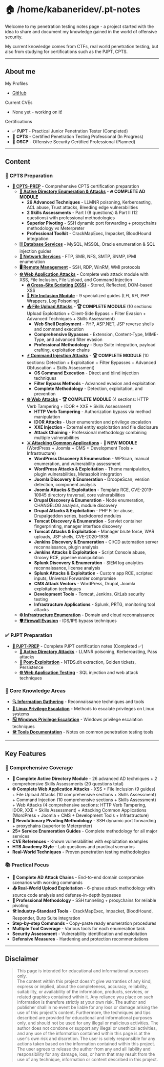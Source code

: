 # 🏠 /home/kabaneridev/.pt-notes

Welcome to my penetration testing notes page - a project started with the idea to share and document my knowledge gained in the world of offensive security.

My current knowledge comes from CTFs, real world penetration testing, but also from studying for certifications such as the PJPT, CPTS.

---

## **About me**

My Profiles 
* [GitHub](https://github.com/kabaneridev)

Current CVEs 
* None yet - working on it!

Certifications 
* ✅ **PJPT** - Practical Junior Penetration Tester (Completed)
* 🔄 **CPTS** - Certified Penetration Testing Professional (In Progress)
* 📅 **OSCP** - Offensive Security Certified Professional (Planned)

---

## **Content**

### 🎯 **CPTS Preparation**
* **[🎯 CPTS-PREP](CPTS-PREP/README.md)** - Comprehensive CPTS certification preparation
  * **[🏰 Active Directory Enumeration & Attacks](CPTS-PREP/active-directory-enumeration-attacks/)** - **🔥 COMPLETE AD MODULE** 
    * **26 Advanced Techniques** - LLMNR poisoning, Kerberoasting, ACL abuse, Trust attacks, Bleeding edge vulnerabilities
    * **2 Skills Assessments** - Part I (8 questions) & Part II (12 questions) with professional methodologies
    * **Superior Pivoting** - SSH dynamic port forwarding + proxychains methodology vs Meterpreter
    * **Professional Toolkit** - CrackMapExec, Impacket, BloodHound integration
  * **[🗄️ Database Services](CPTS-PREP/databases/)** - MySQL, MSSQL, Oracle enumeration & SQL injection guides
  * **[📁 Network Services](CPTS-PREP/services/)** - FTP, SMB, NFS, SMTP, SNMP, IPMI enumeration
  * **[🖥️ Remote Management](CPTS-PREP/remote-management/)** - SSH, RDP, WinRM, WMI protocols
  * **[🌐 Web Application Attacks](CPTS-PREP/)** - Complete web attack module with XSS, File Inclusion, File Upload, and Command Injection
    * **[🔥 Cross-Site Scripting (XSS)](CPTS-PREP/xss-cross-site-scripting.md)** - Stored, Reflected, DOM-based XSS
    * **[📁 File Inclusion Module](CPTS-PREP/file-inclusion/)** - 9 specialized guides (LFI, RFI, PHP Wrappers, Log Poisoning)
    * **[📤 File Upload Attacks](CPTS-PREP/file-upload-attacks/)** - **🏆 COMPLETE MODULE** (10 sections: Upload Exploitation + Client-Side Bypass + Filter Evasion + Advanced Techniques + Skills Assessment)
      * **Web Shell Deployment** - PHP, ASP.NET, JSP reverse shells and command execution
      * **Comprehensive Bypasses** - Extension, Content-Type, MIME-Type, and advanced filter evasion  
      * **Professional Methodology** - Burp Suite integration, payload crafting, exploitation chains
    * **[⚡ Command Injection Attacks](CPTS-PREP/command-injection/)** - **🏆 COMPLETE MODULE** (10 sections: Detection + Exploitation + Filter Bypasses + Advanced Obfuscation + Skills Assessment)
      * **OS Command Execution** - Direct and blind injection techniques
      * **Filter Bypass Methods** - Advanced evasion and exploitation
      * **Complete Methodology** - Detection, exploitation, and prevention
    * **[🌐 Web Attacks](CPTS-PREP/web-attacks/)** - **🏆 COMPLETE MODULE** (4 sections: HTTP Verb Tampering + IDOR + XXE + Skills Assessment)
      * **HTTP Verb Tampering** - Authorization bypass via method manipulation
      * **IDOR Attacks** - User enumeration and privilege escalation
      * **XXE Injection** - External entity exploitation and file disclosure
      * **Attack Chaining** - Professional methodology combining multiple vulnerabilities
    * **[⚔️ Attacking Common Applications](CPTS-PREP/attacking-common-applications/)** - **🚀 NEW MODULE** (WordPress + Joomla + CMS + Development Tools + Infrastructure)
      * **WordPress Discovery & Enumeration** - WPScan, manual enumeration, and vulnerability assessment  
      * **WordPress Attacks & Exploitation** - Theme manipulation, plugin vulnerabilities, Metasploit integration
      * **Joomla Discovery & Enumeration** - DroopeScan, version detection, component analysis
      * **Joomla Attacks & Exploitation** - Template RCE, CVE-2019-10945 directory traversal, core vulnerabilities
      * **Drupal Discovery & Enumeration** - Node enumeration, CHANGELOG analysis, module discovery
      * **Drupal Attacks & Exploitation** - PHP Filter abuse, Drupalgeddon series, backdoored modules
      * **Tomcat Discovery & Enumeration** - Servlet container fingerprinting, manager interface discovery
      * **Tomcat Attacks & Exploitation** - Manager brute force, WAR uploads, JSP shells, CVE-2020-1938
      * **Jenkins Discovery & Enumeration** - CI/CD automation server reconnaissance, plugin analysis
      * **Jenkins Attacks & Exploitation** - Script Console abuse, Groovy RCE, pipeline manipulation
      * **Splunk Discovery & Enumeration** - SIEM log analytics reconnaissance, license analysis
      * **Splunk Attacks & Exploitation** - Custom app RCE, scripted inputs, Universal Forwarder compromise
      * **CMS Attack Vectors** - WordPress, Drupal, Joomla exploitation techniques
      * **Development Tools** - Tomcat, Jenkins, GitLab security testing
      * **Infrastructure Applications** - Splunk, PRTG, monitoring tool attacks
  * **[🌐 Infrastructure Enumeration](CPTS-PREP/footprinting.md)** - Domain and cloud reconnaissance
  * **[🛡️ Firewall Evasion](CPTS-PREP/firewall-evasion.md)** - IDS/IPS bypass techniques

### ✅ **PJPT Preparation** 
* **[🎯 PJPT-PREP](PJPT-prep/README.md)** - Complete PJPT certification notes (Completed ✅)
  * **[🏢 Active Directory Attacks](PJPT-prep/)** - LLMNR poisoning, Kerberoasting, Pass attacks
  * **[🔧 Post-Exploitation](PJPT-prep/)** - NTDS.dit extraction, Golden tickets, Persistence
  * **[🌐 Web Application Testing](PJPT-prep/)** - SQL injection and web attack techniques

### 🔧 **Core Knowledge Areas**
* **[🔍 Information Gathering](information-gathering.md)** - Reconnaissance techniques and tools
* **[🐧 Linux Privilege Escalation](linux-privilege-escalation/README.md)** - Methods to escalate privileges on Linux systems
* **[🪟 Windows Privilege Escalation](windows-privilege-escalation/README.md)** - Windows privilege escalation techniques
* **[🛠️ Tools Documentation](tools/README.md)** - Notes on common penetration testing tools

---

## **Key Features**

### 🎯 **Comprehensive Coverage**
- **🏰 Complete Active Directory Module** - 26 advanced AD techniques + 2 comprehensive Skills Assessments (20 questions total)
- **🌐 Complete Web Application Attacks** - XSS + File Inclusion (9 guides) + File Upload Attacks (10 comprehensive sections + Skills Assessment) + Command Injection (10 comprehensive sections + Skills Assessment) + Web Attacks (4 comprehensive sections: HTTP Verb Tampering, IDOR, XXE + Skills Assessment) + Attacking Common Applications (WordPress + Joomla + CMS + Development Tools + Infrastructure)
- **🚀 Revolutionary Pivoting Methodology** - SSH dynamic port forwarding + proxychains (superior to Meterpreter)
- **25+ Service Enumeration Guides** - Complete methodology for all major services
- **CVE References** - Known vulnerabilities with exploitation examples
- **HTB Academy Style** - Lab questions and practical scenarios
- **Real-World Techniques** - Proven penetration testing methodologies

### 📚 **Practical Focus**
- **🎯 Complete AD Attack Chains** - End-to-end domain compromise scenarios with working commands
- **📤 Real-World Upload Exploitation** - 6-phase attack methodology with source code analysis and defense-in-depth bypasses
- **🔧 Professional Methodology** - SSH tunneling + proxychains for reliable pivoting
- **🛠️ Industry-Standard Tools** - CrackMapExec, Impacket, BloodHound, Responder, Burp Suite integration
- **Step-by-step Commands** - Copy-paste ready enumeration procedures
- **Multiple Tool Coverage** - Various tools for each enumeration task
- **Security Assessment** - Vulnerability identification and exploitation
- **Defensive Measures** - Hardening and protection recommendations

---

## **Disclaimer**

> This page is intended for educational and informational purposes only.  
> The content within this project doesn't give warranties of any kind, express or implied, about the completeness, accuracy, reliability, suitability, or availability of the information, products, services, or related graphics contained within it. Any reliance you place on such information is therefore strictly at your own risk. The author and publisher shall in no event be liable for any loss or damage arising the use of this project's content. Furthermore, the techniques and tips described are provided for educational and informational purposes only, and should not be used for any illegal or malicious activities. The author does not condone or support any illegal or unethical activities, and any use of the information contained within this page is at the user's own risk and discretion. The user is solely responsible for any actions taken based on the information contained within this project. The user agrees to release the author from any and all liability and responsibility for any damage, loss, or harm that may result from the use of any technique, information or content described in this project.
